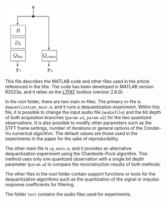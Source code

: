 <img src="figs/sshot.png" width="180px">

This file describes the MATLAB code and other files used in the article referenced in the title.
The code has been developed in MATLAB version R2023a, and it relies on the [LTFAT](https://github.com/ltfat/ltfat/releases/tag/v2.6.0) toolbox (version 2.6.0).

In the root folder, there are two main m-files. The primary m-file is `dequantization_main.m`, and it runs a dequantization experiment.
Within this file, it is possible to change the input audio file (`audiofile`) and the bit depth of both acquisition branches (`param.w1`, `param.w2`) for the two quantized observations.
It is also possible to modify other parameters such as the STFT frame settings, number of iterations or general options of the Condat–Vu numerical algorithm.
The default values are those used in the experiments in the paper for the sake of reproducibility.

The other main file is `cp_main.m`, and it provides an alternative dequantization experiment using the Chambolle–Pock algorithm.
This method uses only one quantized observation with a single bit depth parameter (`param.w`) to compare the reconstruction results of both methods. 

The other files in the root folder contain support functions or tools for the dequantization algorithms such as the quantization of the signal or impulse response coefficients for filtering. 

The folder `test` contains the audio files used for experiments.
